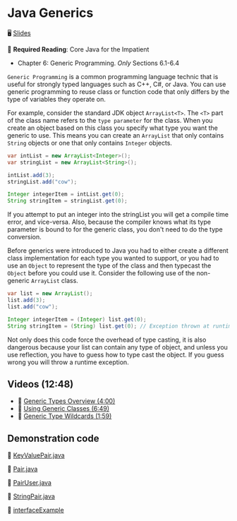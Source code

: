 # Java Generics

🖥️ [Slides](https://docs.google.com/presentation/d/1a3aELn5tIIfY-g4-wOQ1vackTD4RacDn/edit?usp=sharing&ouid=114081115660452804792&rtpof=true&sd=true)

📖 **Required Reading**: Core Java for the Impatient

- Chapter 6: Generic Programming. _Only_ Sections 6.1-6.4

`Generic Programming` is a common programming language technic that is useful for strongly typed languages such as C++, C#, or Java. You can use generic programming to reuse class or function code that only differs by the type of variables they operate on.

For example, consider the standard JDK object `ArrayList<T>`. The `<T>` part of the class name refers to the `type parameter` for the class. When you create an object based on this class you specify what type you want the generic to use. This means you can create an `ArrayList` that only contains `String` objects or one that only contains `Integer` objects.

```java
var intList = new ArrayList<Integer>();
var stringList = new ArrayList<String>();

intList.add(3);
stringList.add("cow");

Integer integerItem = intList.get(0);
String stringItem = stringList.get(0);

```

If you attempt to put an integer into the stringList you will get a compile time error, and vice-versa. Also, because the compiler knows what its type parameter is bound to for the generic class, you don't need to do the type conversion.

Before generics were introduced to Java you had to either create a different class implementation for each type you wanted to support, or you had to use an `Object` to represent the type of the class and then typecast the `Object` before you could use it. Consider the following use of the non-generic `ArrayList` class.

```java
var list = new ArrayList();
list.add(3);
list.add("cow");

Integer integerItem = (Integer) list.get(0);
String stringItem = (String) list.get(0); // Exception thrown at runtime
```

Not only does this code force the overhead of type casting, it is also dangerous because your list can contain any type of object, and unless you use reflection, you have to guess how to type cast the object. If you guess wrong you will throw a runtime exception.

## Videos (12:48)

- 🎥 [Generic Types Overview (4:00)](https://byu.hosted.panopto.com/Panopto/Pages/Viewer.aspx?id=15993248-1fa0-47fa-ba6f-b0530109e081)
- 🎥 [Using Generic Classes (6:49)](https://byu.hosted.panopto.com/Panopto/Pages/Viewer.aspx?id=ced1be5e-61a3-4dfd-b03f-b053010b6950)
- 🎥 [Generic Type Wildcards (1:59)](https://byu.hosted.panopto.com/Panopto/Pages/Viewer.aspx?id=32ad9f28-5028-44d0-8bb2-b053010d7bc9)

## Demonstration code

📁 [KeyValuePair.java](example-code/KeyValuePair.java)

📁 [Pair.java](example-code/Pair.java)

📁 [PairUser.java](example-code/PairUser.java)

📁 [StringPair.java](example-code/StringPair.java)

📁 [interfaceExample](example-code/interfaceExample)
